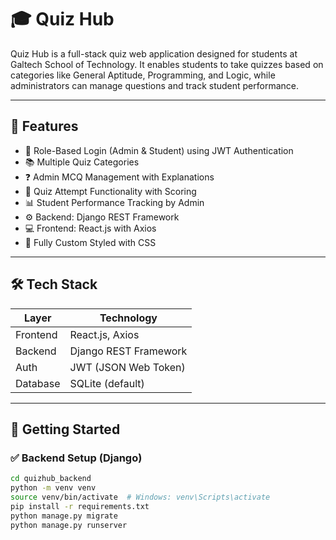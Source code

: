 # 🎓  Quiz Hub

 Quiz Hub is a full-stack quiz web application designed for students at Galtech School of Technology. It enables students to take quizzes based on categories like General Aptitude, Programming, and Logic, while administrators can manage questions and track student performance.

---

## 🚀 Features

- 🔐 Role-Based Login (Admin & Student) using JWT Authentication
- 📚 Multiple Quiz Categories
- ❓ Admin MCQ Management with Explanations
- 🧠 Quiz Attempt Functionality with Scoring
- 📊 Student Performance Tracking by Admin
- ⚙️ Backend: Django REST Framework
- 💻 Frontend: React.js with Axios
- 🎨 Fully Custom Styled with CSS

---

## 🛠 Tech Stack

| Layer     | Technology            |
|-----------|------------------------|
| Frontend  | React.js, Axios        |
| Backend   | Django REST Framework  |
| Auth      | JWT (JSON Web Token)   |
| Database  | SQLite (default)       |

---

## 🏃 Getting Started

### ✅ Backend Setup (Django)

```bash
cd quizhub_backend
python -m venv venv
source venv/bin/activate  # Windows: venv\Scripts\activate
pip install -r requirements.txt
python manage.py migrate
python manage.py runserver
